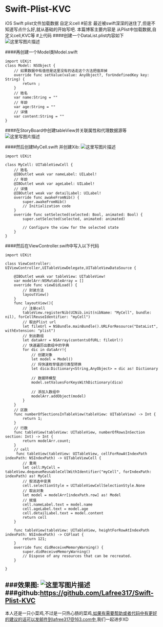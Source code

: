 # Swift-Plist-KVC
iOS Swift plist文件加载数据 自定义cell
#前言
最近被swift深深的迷住了,但是不知道写点什么好,就从基础的开始写吧.
本篇博客主要内容是 从Plist中加载数据,自定义cell,KVC等
#上代码
####创建一个DataList.plist内容如下
![这里写图片描述](http://img.blog.csdn.net/20151205181506616)

####再创建一个Model类Model.swift
```
import UIKit
class Model: NSObject {
    // 如果数据中有值但是这里没有的话走这个方法把值弃掉
    override func setValue(value: AnyObject?, forUndefinedKey key: String) {
        return ;
    }
    // 姓名
    var name:String = ""
    // 年龄
    var age:String = ""
    // 详情
    var content:String = ""
}
```
####在StoryBoard中创建tableView并关联属性和代理数据源等
![这里写图片描述](http://img.blog.csdn.net/20151205181519174)

####然后创建MyCell.swift 并创建Xib:
![这里写图片描述](http://img.blog.csdn.net/20151205181531518)
```
import UIKit

class MyCell: UITableViewCell {
    // 姓名
    @IBOutlet weak var nameLabel: UILabel!
    // 年龄
    @IBOutlet weak var ageLabel: UILabel!
    // 详情
    @IBOutlet weak var detailLabel: UILabel!
    override func awakeFromNib() {
        super.awakeFromNib()
        // Initialization code
    }
    override func setSelected(selected: Bool, animated: Bool) {
        super.setSelected(selected, animated: animated)

        // Configure the view for the selected state
    }
}
```
####然后在ViewController.swift中写入以下代码
```
import UIKit

class ViewController: UIViewController,UITableViewDelegate,UITableViewDataSource {

    @IBOutlet weak var tableView: UITableView!
    var modelArr:NSMutableArray = []
    override func viewDidLoad() {
        // 封装方法
        layoutView()
    }
    func layoutView(){
        // 注册cell
        tableView.registerNib(UINib.init(nibName: "MyCell", bundle: nil), forCellReuseIdentifier: "myCell")
        // 取出Plist url
        let fileUrl = NSBundle.mainBundle().URLForResource("DataList", withExtension: "plist")
        // 到出数组
        let dataArr = NSArray(contentsOfURL: fileUrl!)
        // 快速遍历出数组中的字典
        for dic in dataArr!{
            // 创建对象
            let model = Model()
            // 将快速枚举值进行类型转换
            let dica:Dictionary<String,AnyObject> = dic as! Dictionary

            // 数据转模型
            model.setValuesForKeysWithDictionary(dica)

            // 添加入数组中
            modelArr.addObject(model)
        }
    }
    // 区数
    func numberOfSectionsInTableView(tableView: UITableView) -> Int {
        return 1;
    }
    // 行数
    func tableView(tableView: UITableView, numberOfRowsInSection section: Int) -> Int {
        return modelArr.count;
    }
    // cell
     func tableView(tableView: UITableView, cellForRowAtIndexPath indexPath: NSIndexPath) -> UITableViewCell {
        // 重用
        let cell:MyCell =  tableView.dequeueReusableCellWithIdentifier("myCell", forIndexPath: indexPath) as! MyCell
        // 取消选中变黑
        cell.selectionStyle = UITableViewCellSelectionStyle.None
        // 取出对象
        let model = modelArr[indexPath.row] as! Model
        // 赋值
        cell.nameLabel.text = model.name
        cell.ageLabel.text = model.age
        cell.detailLabel.text = model.content
        return cell
    }

    func tableView(tableView: UITableView, heightForRowAtIndexPath indexPath: NSIndexPath) -> CGFloat {
        return 121;
    }
    override func didReceiveMemoryWarning() {
        super.didReceiveMemoryWarning()
        // Dispose of any resources that can be recreated.
    }

}
```
###效果图:
![这里写图片描述](http://img.blog.csdn.net/20151205181601126)
###github:https://github.com/Lafree317/Swift-Plist-KVC
---
本人还是一只小菜鸡,不过是一只热心肠的菜鸡,如果有需要帮助或者代码中有更好的建议的话可以发邮件到lafree317@163.com中,我们一起进步XD
